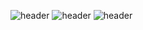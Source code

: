 ![header](https://capsule-render.vercel.app/api?type=waving&color=timeauto&text=Hi,there?)
![header](https://capsule-render.vercel.app/api?type=waving&color=timeauto)
![header](https://capsule-render.vercel.app/api?text=capsule_render&animation=twinkling)
